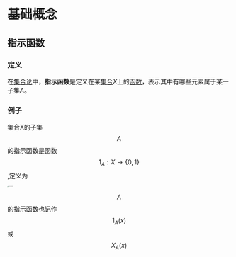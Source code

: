 # 基础概念

## 指示函数

### 定义

 在[集合论](https://baike.baidu.com/item/集合论/494533)中，**指示函数**是定义在某[集合](https://baike.baidu.com/item/集合/2908117)*X*上的[函数](https://baike.baidu.com/item/函数/301912)，表示其中有哪些元素属于某一子集*A*。 

### 例子

集合X的子集$$A$$  的指示函数是函数$$1_A:X\rightarrow \{0,1\}$$,定义为

<img src="../images/1618992873958.png" alt="1618992873958" style="zoom: 10%;" />

 $$A$$的指示函数也记作 $$1_A(x)$$或$$X_A(x)$$

